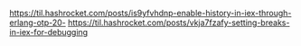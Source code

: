 https://til.hashrocket.com/posts/is9yfvhdnp-enable-history-in-iex-through-erlang-otp-20-
https://til.hashrocket.com/posts/vkja7fzafy-setting-breaks-in-iex-for-debugging
